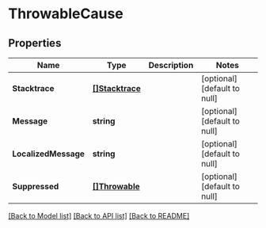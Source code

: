 # ThrowableCause

## Properties
Name | Type | Description | Notes
------------ | ------------- | ------------- | -------------
**Stacktrace** | [**[]Stacktrace**](Stacktrace.md) |  | [optional] [default to null]
**Message** | **string** |  | [optional] [default to null]
**LocalizedMessage** | **string** |  | [optional] [default to null]
**Suppressed** | [**[]Throwable**](Throwable.md) |  | [optional] [default to null]

[[Back to Model list]](../README.md#documentation-for-models) [[Back to API list]](../README.md#documentation-for-api-endpoints) [[Back to README]](../README.md)

